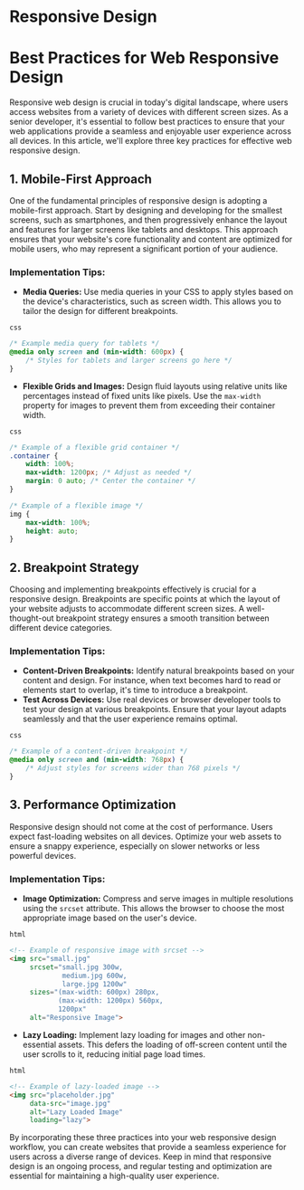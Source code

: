 # Responsive Design

# Best Practices for Web Responsive Design

Responsive web design is crucial in today's digital landscape, where users access websites from a variety of devices with different screen sizes. As a senior developer, it's essential to follow best practices to ensure that your web applications provide a seamless and enjoyable user experience across all devices. In this article, we'll explore three key practices for effective web responsive design.

## 1. Mobile-First Approach

One of the fundamental principles of responsive design is adopting a mobile-first approach. Start by designing and developing for the smallest screens, such as smartphones, and then progressively enhance the layout and features for larger screens like tablets and desktops. This approach ensures that your website's core functionality and content are optimized for mobile users, who may represent a significant portion of your audience.

### Implementation Tips:

- **Media Queries:** Use media queries in your CSS to apply styles based on the device's characteristics, such as screen width. This allows you to tailor the design for different breakpoints.

```
css

```

```css
/* Example media query for tablets */
@media only screen and (min-width: 600px) {
    /* Styles for tablets and larger screens go here */
}

```

- **Flexible Grids and Images:** Design fluid layouts using relative units like percentages instead of fixed units like pixels. Use the `max-width` property for images to prevent them from exceeding their container width.

```
css

```

```css
/* Example of a flexible grid container */
.container {
    width: 100%;
    max-width: 1200px; /* Adjust as needed */
    margin: 0 auto; /* Center the container */
}

/* Example of a flexible image */
img {
    max-width: 100%;
    height: auto;
}

```

## 2. Breakpoint Strategy

Choosing and implementing breakpoints effectively is crucial for a responsive design. Breakpoints are specific points at which the layout of your website adjusts to accommodate different screen sizes. A well-thought-out breakpoint strategy ensures a smooth transition between different device categories.

### Implementation Tips:

- **Content-Driven Breakpoints:** Identify natural breakpoints based on your content and design. For instance, when text becomes hard to read or elements start to overlap, it's time to introduce a breakpoint.
- **Test Across Devices:** Use real devices or browser developer tools to test your design at various breakpoints. Ensure that your layout adapts seamlessly and that the user experience remains optimal.

```
css

```

```css
/* Example of a content-driven breakpoint */
@media only screen and (min-width: 768px) {
    /* Adjust styles for screens wider than 768 pixels */
}

```

## 3. Performance Optimization

Responsive design should not come at the cost of performance. Users expect fast-loading websites on all devices. Optimize your web assets to ensure a snappy experience, especially on slower networks or less powerful devices.

### Implementation Tips:

- **Image Optimization:** Compress and serve images in multiple resolutions using the `srcset` attribute. This allows the browser to choose the most appropriate image based on the user's device.

```
html

```

```html
<!-- Example of responsive image with srcset -->
<img src="small.jpg"
     srcset="small.jpg 300w,
             medium.jpg 600w,
             large.jpg 1200w"
     sizes="(max-width: 600px) 280px,
            (max-width: 1200px) 560px,
            1200px"
     alt="Responsive Image">

```

- **Lazy Loading:** Implement lazy loading for images and other non-essential assets. This defers the loading of off-screen content until the user scrolls to it, reducing initial page load times.

```
html

```

```html
<!-- Example of lazy-loaded image -->
<img src="placeholder.jpg"
     data-src="image.jpg"
     alt="Lazy Loaded Image"
     loading="lazy">

```

By incorporating these three practices into your web responsive design workflow, you can create websites that provide a seamless experience for users across a diverse range of devices. Keep in mind that responsive design is an ongoing process, and regular testing and optimization are essential for maintaining a high-quality user experience.